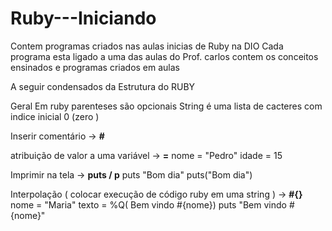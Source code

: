 # Ruby---Iniciando
Contem programas criados nas aulas inicias de Ruby na DIO
Cada programa esta ligado a uma das aulas do Prof. carlos 
contem os conceitos ensinados e programas criados em aulas

A seguir condensados da Estrutura do RUBY

Geral 
 Em ruby parenteses são opcionais
 String é uma lista de cacteres com indice inicial 0 (zero ) 

Inserir comentário -> **#**

atribuição de valor a uma variável -> **=**
nome = "Pedro"
idade = 15

Imprimir na tela -> **puts / p**
puts "Bom dia"
puts("Bom dia")

 

Interpolação ( colocar execução de código ruby em uma string ) -> **#{}**
nome = "Maria"
texto = %Q( Bem vindo #{nome})
puts "Bem vindo #{nome}"






